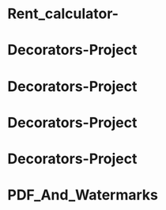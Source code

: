 # Rent_calculator-
# Decorators-Project
# Decorators-Project
# Decorators-Project
# Decorators-Project
# PDF_And_Watermarks
